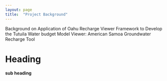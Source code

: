 ```yaml
---
layout: page
title:  "Project Background"
---
```


Background on Application of Oahu Recharge Viewer Framework to Develop the Tutuila Water budget Model Viewer: American Samoa Groundwater Recharge Tool

# Heading 
####  sub heading 

